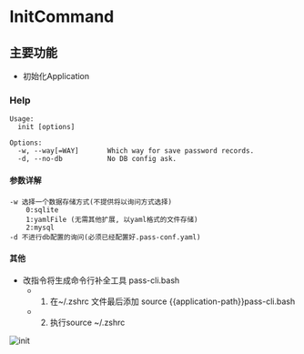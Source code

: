 # InitCommand

## 主要功能

- 初始化Application

### Help

```
Usage:
  init [options]

Options:
  -w, --way[=WAY]       Which way for save password records.
  -d, --no-db           No DB config ask.
```
#### 参数详解

```
-w 选择一个数据存储方式(不提供将以询问方式选择)
	0:sqlite 
	1:yamlFile (无需其他扩展, 以yaml格式的文件存储)
	2:mysql
-d 不进行db配置的询问(必须已经配置好.pass-conf.yaml)
```

#### 其他
+ 改指令将生成命令行补全工具 pass-cli.bash
  + 1. 在~/.zshrc 文件最后添加 source {{application-path}}pass-cli.bash
  + 2. 执行source ~/.zshrc

![init](http://assest.dowte.com/imgs/pass-cli/init.jpg)





